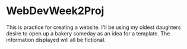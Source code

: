# WebDevWeek2Proj
This is practice for creating a website. I'll be using my oldest daughters desire to open up a bakery someday as an idea for a template.
The information displayed will all be fictional.